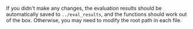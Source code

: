 If you didn't make any changes, the evaluation results should be automatically saved to ```../eval_results```, and the functions should work out of the box. Otherwise, you may need to modify the root path in each file.